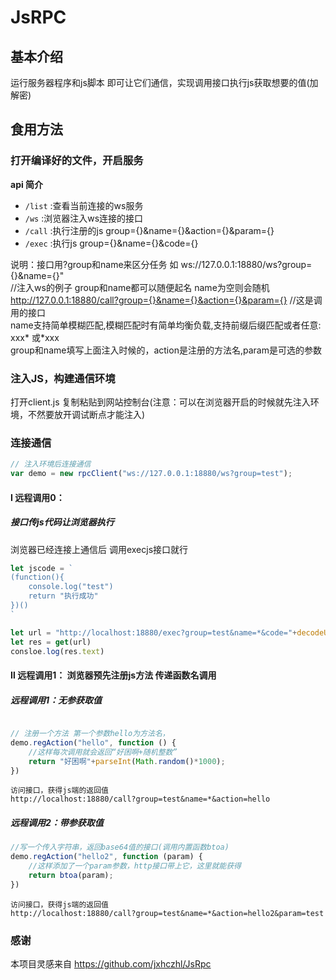 # JsRPC

## 基本介绍

运行服务器程序和js脚本 即可让它们通信，实现调用接口执行js获取想要的值(加解密)

## 食用方法

### 打开编译好的文件，开启服务

**api 简介**

- `/list` :查看当前连接的ws服务
- `/ws`  :浏览器注入ws连接的接口
- `/call` :执行注册的js  group={}&name={}&action={}&param={}
- `/exec` :执行js group={}&name={}&code={}

说明：接口用?group和name来区分任务 如 ws://127.0.0.1:18880/ws?group={}&name={}"  
//注入ws的例子 group和name都可以随便起名 name为空则会随机  
http://127.0.0.1:18880/call?group={}&name={}&action={}&param={} //这是调用的接口  
name支持简单模糊匹配,模糊匹配时有简单均衡负载,支持前缀后缀匹配或者任意: xxx* 或*xxx  
group和name填写上面注入时候的，action是注册的方法名,param是可选的参数  

### 注入JS，构建通信环境

打开client.js 复制粘贴到网站控制台(注意：可以在浏览器开启的时候就先注入环境，不然要放开调试断点才能注入)

### 连接通信

```js
// 注入环境后连接通信
var demo = new rpcClient("ws://127.0.0.1:18880/ws?group=test");
```

#### I 远程调用0：

##### 接口传js代码让浏览器执行

浏览器已经连接上通信后 调用execjs接口就行

```js
let jscode = `
(function(){
    console.log("test")
    return "执行成功"
})()
`

let url = "http://localhost:18880/exec?group=test&name=*&code="+decodeURIComponent(jscode)
let res = get(url)
consloe.log(res.text)
```

#### Ⅱ 远程调用1： 浏览器预先注册js方法 传递函数名调用

##### 远程调用1：无参获取值

```js

// 注册一个方法 第一个参数hello为方法名，
demo.regAction("hello", function () {
    //这样每次调用就会返回“好困啊+随机整数”
    return "好困啊"+parseInt(Math.random()*1000);
})
```

    访问接口，获得js端的返回值
    http://localhost:18880/call?group=test&name=*&action=hello

##### 远程调用2：带参获取值

```js
//写一个传入字符串，返回base64值的接口(调用内置函数btoa)
demo.regAction("hello2", function (param) {
    //这样添加了一个param参数，http接口带上它，这里就能获得
    return btoa(param);
})
```
    访问接口，获得js端的返回值
    http://localhost:18880/call?group=test&name=*&action=hello2&param=test

### 感谢

本项目灵感来自 https://github.com/jxhczhl/JsRpc